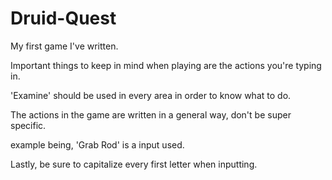# Druid-Quest
My first game I've written.

Important things to keep in mind when playing are the actions you're typing in.

'Examine' should be used in every area in order to know what to do.

The actions in the game are written in a general way, don't be super specific.

example being, 'Grab Rod' is a input used.

Lastly, be sure to capitalize every first letter when inputting.
